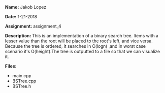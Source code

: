 <strong>Name:</strong> Jakob Lopez

<strong>Date:</strong> 1-21-2018

<strong>Assignment:</strong> assignment_4

<strong>Description:</strong>
    		This is an implementation of a binary search tree. Items with a lesser 
		value than the root will be placed to the root's left, and vice versa.
		Because the tree is ordered, it searches in O(logn) ,and in worst case
		scenario it's O(height).The tree is outputted to a file so that we can
		visualize it.

<strong>Files:</strong>
<ul>
    <li>main.cpp</li>
    <li>BSTree.cpp</li>
	 <li>BSTree.h</li>
</ul>
